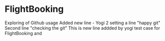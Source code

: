 # FlightBooking
Exploring  of Github usage 
Added new line - Yogi 2
setting a line "happy git"
Second line "checking the git"
This is new line addded by yogi
test case for FlightBooking and 
